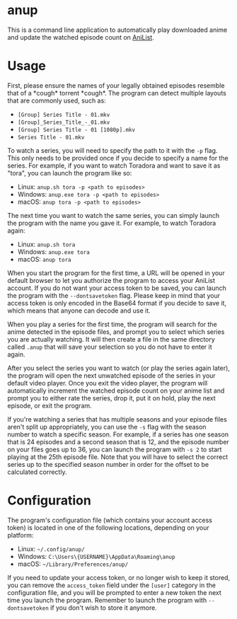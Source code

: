 # anup
This is a command line application to automatically play downloaded anime and update the watched episode count on [AniList](https://anilist.co).

# Usage
First, please ensure the names of your legally obtained episodes resemble that of a \*cough\* torrent \*cough\*. The program can detect multiple layouts that are commonly used, such as:

* `[Group] Series Title - 01.mkv`
* `[Group]_Series_Title_-_01.mkv`
* `[Group] Series Title - 01 [1080p].mkv`
* `Series Title - 01.mkv`

To watch a series, you will need to specify the path to it with the `-p` flag. This only needs to be provided once if you decide to specify a name for the series. For example, if you want to watch Toradora and want to save it as "tora", you can launch the program like so:
* Linux: `anup.sh tora -p <path to episodes>`
* Windows: `anup.exe tora -p <path to episodes>`
* macOS: `anup tora -p <path to episodes>`

The next time you want to watch the same series, you can simply launch the program with the name you gave it. For example, to watch Toradora again:
* Linux: `anup.sh tora`
* Windows: `anup.exe tora`
* macOS: `anup tora`

When you start the program for the first time, a URL will be opened in your default browser to let you authorize the program to access your AniList account. If you do not want your access token to be saved, you can launch the program with the `--dontsavetoken` flag. Please keep in mind that your access token is only encoded in the Base64 format if you decide to save it, which means that anyone can decode and use it.

When you play a series for the first time, the program will search for the anime detected in the episode files, and prompt you to select which series you are actually watching. It will then create a file in the same directory called `.anup` that will save your selection so you do not have to enter it again.

After you select the series you want to watch (or play the series again later), the program will open the next unwatched episode of the series in your default video player. Once you exit the video player, the program will automatically increment the watched episode count on your anime list and prompt you to either rate the series, drop it, put it on hold, play the next episode, or exit the program.

If you're watching a series that has multiple seasons and your episode files aren't split up appropriately, you can use the `-s` flag with the season number to watch a specific season. For example, if a series has one season that is 24 episodes and a second season that is 12, and the episode number on your files goes up to 36, you can launch the program with `-s 2` to start playing at the 25th episode file. Note that you will have to select the correct series up to the specified season number in order for the offset to be calculated correctly.

# Configuration

The program's configuration file (which contains your account access token) is located in one of the following locations, depending on your platform:
* Linux: `~/.config/anup/`
* Windows: `C:\Users\{USERNAME}\AppData\Roaming\anup`
* macOS: `~/Library/Preferences/anup/`

If you need to update your access token, or no longer wish to keep it stored, you can remove the `access_token` field under the `[user]` category in the configuration file, and you will be prompted to enter a new token the next time you launch the program. Remember to launch the program with `--dontsavetoken` if you don't wish to store it anymore.